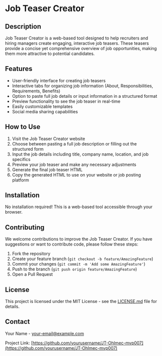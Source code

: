 # Job Teaser Creator

## Description
Job Teaser Creator is a web-based tool designed to help recruiters and hiring managers create engaging, interactive job teasers. These teasers provide a concise yet comprehensive overview of job opportunities, making them more attractive to potential candidates.

## Features
- User-friendly interface for creating job teasers
- Interactive tabs for organizing job information (About, Responsibilities, Requirements, Benefits)
- Option to paste full job details or input information in a structured format
- Preview functionality to see the job teaser in real-time
- Easily customizable templates
- Social media sharing capabilities

## How to Use
1. Visit the Job Teaser Creator website
2. Choose between pasting a full job description or filling out the structured form
3. Input the job details including title, company name, location, and job specifics
4. Preview your job teaser and make any necessary adjustments
5. Generate the final job teaser HTML
6. Copy the generated HTML to use on your website or job posting platform

## Installation
No installation required! This is a web-based tool accessible through your browser.

## Contributing
We welcome contributions to improve the Job Teaser Creator. If you have suggestions or want to contribute code, please follow these steps:
1. Fork the repository
2. Create your feature branch (`git checkout -b feature/AmazingFeature`)
3. Commit your changes (`git commit -m 'Add some AmazingFeature'`)
4. Push to the branch (`git push origin feature/AmazingFeature`)
5. Open a Pull Request

## License
This project is licensed under the MIT License - see the [LICENSE.md](LICENSE.md) file for details.

## Contact
Your Name - [your-email@example.com](mailto:your-email@example.com)

Project Link: [https://github.com/yourusername/JT-Ohlmec-mvp007](https://github.com/yourusername/JT-Ohlmec-mvp007)
